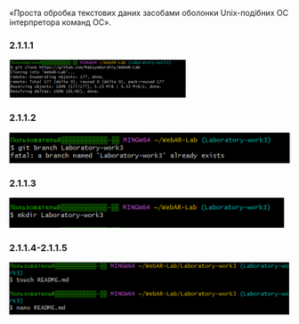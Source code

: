 «Проста обробка текстових даних засобами оболонки Unix-подібних ОС 
інтерпретора команд ОС».
### 2.1.1.1 ###
![image](https://github.com/MaksymGurzhiy/WebAR-Lab/blob/Laboratory-work3/2.1.1.1.png?raw=true)
### 2.1.1.2 ###
![image](https://github.com/MaksymGurzhiy/WebAR-Lab/blob/Laboratory-work3/2.1.1.2.png?raw=true)
### 2.1.1.3 ###
![image](https://github.com/MaksymGurzhiy/WebAR-Lab/blob/Laboratory-work3/2.1.1.3.png?raw=true)
### 2.1.1.4-2.1.1.5 ###
![image](https://github.com/MaksymGurzhiy/WebAR-Lab/blob/Laboratory-work3/2.1.1.4-2.1.1.5.png?raw=true)
